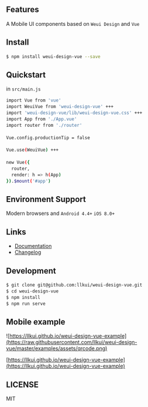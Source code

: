 ## Features
A Mobile UI components based on `Weui Design` and `Vue`

## Install

```bash
$ npm install weui-design-vue --save
```

## Quickstart

in `src/main.js`

```bash
import Vue from 'vue'
import WeuiVue from 'weui-design-vue' +++
import 'weui-design-vue/lib/weui-design-vue.css' +++
import App from './App.vue'
import router from './router'

Vue.config.productionTip = false

Vue.use(WeuiVue) +++

new Vue({
  router,
  render: h => h(App)
}).$mount('#app')
```

## Environment Support

Modern browsers and `Android 4.4+` `iOS 8.0+`

## Links

- [Documentation](https://llkui.github.io/weui-design-vue/#/introduce)
- [Changelog](https://llkui.github.io/weui-design-vue/#/changelog)

## Development

```bash
$ git clone git@github.com:llkui/weui-design-vue.git
$ cd weui-design-vue
$ npm install
$ npm run serve
```

## Mobile example

![https://llkui.github.io/weui-design-vue-example](https://raw.githubusercontent.com/llkui/weui-design-vue/master/examples/assets/qrcode.png)

[https://llkui.github.io/weui-design-vue-example](https://llkui.github.io/weui-design-vue-example)

## LICENSE

MIT